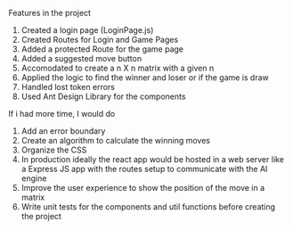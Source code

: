 Features in the project

1. Created a login page (LoginPage.js)
2. Created Routes for Login and Game Pages
3. Added a protected Route for the game page
4. Added a suggested move button
5. Accomodated to create a n X n matrix with a given n
6. Applied the logic to find the winner and loser or if the game is draw
7. Handled lost token errors
8. Used Ant Design Library for the components

If i had more time, I would do

1. Add an error boundary
2. Create an algorithm to calculate the winning moves
3. Organize the CSS
4. In production ideally the react app would be hosted in a web server like a Express JS app with the routes setup to communicate with the AI engine
5. Improve the user experience to show the position of the move in a matrix
6. Write unit tests for the components and util functions before creating the project
